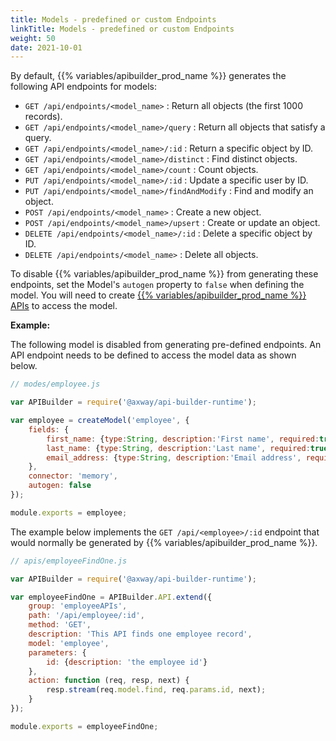 ```yaml
---
title: Models - predefined or custom Endpoints
linkTitle: Models - predefined or custom Endpoints
weight: 50
date: 2021-10-01
---
```


By default, {{% variables/apibuilder_prod_name %}} generates the following API endpoints for models:

* `GET /api/endpoints/<model_name>` : Return all objects (the first 1000 records).
* `GET /api/endpoints/<model_name>/query` : Return all objects that satisfy a query.
* `GET /api/endpoints/<model_name>/:id` : Return a specific object by ID.
* `GET /api/endpoints/<model_name>/distinct` : Find distinct objects.
* `GET /api/endpoints/<model_name>/count` : Count objects.
* `PUT /api/endpoints/<model_name>/:id` : Update a specific user by ID.
* `PUT /api/endpoints/<model_name>/findAndModify` : Find and modify an object.
* `POST /api/endpoints/<model_name>` : Create a new object.
* `POST /api/endpoints/<model_name>/upsert` : Create or update an object.
* `DELETE /api/endpoints/<model_name>/:id` : Delete a specific object by ID.
* `DELETE /api/endpoints/<model_name>` : Delete all objects.

To disable {{% variables/apibuilder_prod_name %}} from generating these endpoints, set the Model's `autogen` property to `false` when defining the model. You will need to create [{{% variables/apibuilder_prod_name %}} APIs](/docs/developer_guide/apis/) to access the model.

**Example:**

The following model is disabled from generating pre-defined endpoints. An API endpoint needs to be defined to access the model data as shown below.

```javascript
// modes/employee.js

var APIBuilder = require('@axway/api-builder-runtime');

var employee = createModel('employee', {
    fields: {
        first_name: {type:String, description:'First name', required:true},
        last_name: {type:String, description:'Last name', required:true},
        email_address: {type:String, description:'Email address', required:true}
    },
    connector: 'memory',
    autogen: false
});

module.exports = employee;
```

The example below implements the `GET /api/<employee>/:id` endpoint that would normally be generated by {{% variables/apibuilder_prod_name %}}.

```javascript
// apis/employeeFindOne.js

var APIBuilder = require('@axway/api-builder-runtime');

var employeeFindOne = APIBuilder.API.extend({
    group: 'employeeAPIs',
    path: '/api/employee/:id',
    method: 'GET',
    description: 'This API finds one employee record',
    model: 'employee',
    parameters: {
        id: {description: 'the employee id'}
    },
    action: function (req, resp, next) {
        resp.stream(req.model.find, req.params.id, next);
    }
});

module.exports = employeeFindOne;
```
